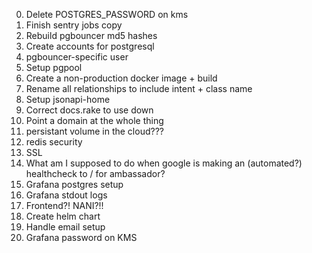 0. Delete POSTGRES_PASSWORD on kms
0. Finish sentry jobs copy
0. Rebuild pgbouncer md5 hashes
0. Create accounts for postgresql
0. pgbouncer-specific user
0. Setup pgpool
0. Create a non-production docker image + build
0. Rename all relationships to include intent + class name
0. Setup jsonapi-home
0. Correct docs.rake to use down
0. Point a domain at the whole thing
0. persistant volume in the cloud???
0. redis security
0. SSL
0. What am I supposed to do when google is making an (automated?) healthcheck to / for ambassador?
0. Grafana postgres setup
0. Grafana stdout logs
0. Frontend?! NANI?!!
0. Create helm chart
0. Handle email setup
0. Grafana password on KMS

